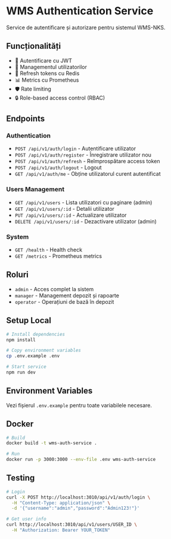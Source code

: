 # WMS Authentication Service

Service de autentificare și autorizare pentru sistemul WMS-NKS.

## Funcționalități

- 🔐 Autentificare cu JWT
- 👥 Managementul utilizatorilor
- 🔑 Refresh tokens cu Redis
- 📊 Metrics cu Prometheus
- 🛡️ Rate limiting
- 🔒 Role-based access control (RBAC)

## Endpoints

### Authentication
- `POST /api/v1/auth/login` - Autentificare utilizator
- `POST /api/v1/auth/register` - Înregistrare utilizator nou
- `POST /api/v1/auth/refresh` - Reîmprospătare access token
- `POST /api/v1/auth/logout` - Logout
- `GET /api/v1/auth/me` - Obține utilizatorul curent autentificat

### Users Management
- `GET /api/v1/users` - Lista utilizatori cu paginare (admin)
- `GET /api/v1/users/:id` - Detalii utilizator
- `PUT /api/v1/users/:id` - Actualizare utilizator
- `DELETE /api/v1/users/:id` - Dezactivare utilizator (admin)

### System
- `GET /health` - Health check
- `GET /metrics` - Prometheus metrics

## Roluri

- `admin` - Acces complet la sistem
- `manager` - Management depozit și rapoarte
- `operator` - Operațiuni de bază în depozit

## Setup Local

```bash
# Install dependencies
npm install

# Copy environment variables
cp .env.example .env

# Start service
npm run dev
```

## Environment Variables

Vezi fișierul `.env.example` pentru toate variabilele necesare.

## Docker

```bash
# Build
docker build -t wms-auth-service .

# Run
docker run -p 3000:3000 --env-file .env wms-auth-service
```

## Testing

```bash
# Login
curl -X POST http://localhost:3010/api/v1/auth/login \
  -H "Content-Type: application/json" \
  -d '{"username":"admin","password":"Admin123!"}'

# Get user info
curl http://localhost:3010/api/v1/users/USER_ID \
  -H "Authorization: Bearer YOUR_TOKEN"
```
